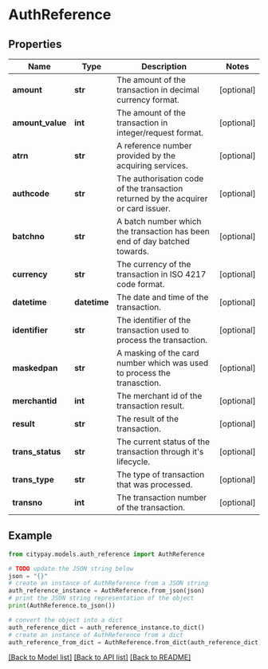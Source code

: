 # AuthReference


## Properties

Name | Type | Description | Notes
------------ | ------------- | ------------- | -------------
**amount** | **str** | The amount of the transaction in decimal currency format. | [optional] 
**amount_value** | **int** | The amount of the transaction in integer/request format. | [optional] 
**atrn** | **str** | A reference number provided by the acquiring services. | [optional] 
**authcode** | **str** | The authorisation code of the transaction returned by the acquirer or card issuer. | [optional] 
**batchno** | **str** | A batch number which the transaction has been end of day batched towards. | [optional] 
**currency** | **str** | The currency of the transaction in ISO 4217 code format. | [optional] 
**datetime** | **datetime** | The date and time of the transaction. | [optional] 
**identifier** | **str** | The identifier of the transaction used to process the transaction. | [optional] 
**maskedpan** | **str** | A masking of the card number which was used to process the tranasction. | [optional] 
**merchantid** | **int** | The merchant id of the transaction result. | [optional] 
**result** | **str** | The result of the transaction. | [optional] 
**trans_status** | **str** | The current status of the transaction through it&#39;s lifecycle. | [optional] 
**trans_type** | **str** | The type of transaction that was processed. | [optional] 
**transno** | **int** | The transaction number of the transaction. | [optional] 

## Example

```python
from citypay.models.auth_reference import AuthReference

# TODO update the JSON string below
json = "{}"
# create an instance of AuthReference from a JSON string
auth_reference_instance = AuthReference.from_json(json)
# print the JSON string representation of the object
print(AuthReference.to_json())

# convert the object into a dict
auth_reference_dict = auth_reference_instance.to_dict()
# create an instance of AuthReference from a dict
auth_reference_from_dict = AuthReference.from_dict(auth_reference_dict)
```
[[Back to Model list]](../README.md#documentation-for-models) [[Back to API list]](../README.md#documentation-for-api-endpoints) [[Back to README]](../README.md)


